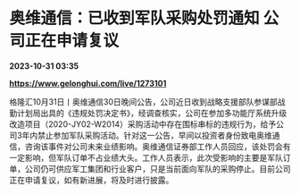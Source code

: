 # 奥维通信：已收到军队采购处罚通知 公司正在申请复议

**2023-10-31 03:35**

**https://www.gelonghui.com/live/1273101**

格隆汇10月31日丨奥维通信30日晚间公告，公司近日收到战略支援部队参谋部战勤计划局出具的《违规处罚决定书》，经调查核实，公司在参加多功能厅系统升级改造项目（2020-JY02-W2014）采购活动中存在围标串标的违规行为，给予公司3年内禁止参加军队采购活动。针对这一公告，早间以投资者身份致电奥维通信，咨询该事件对公司未来业绩影响。奥维通信证券部工作人员回应，该处罚会有一定影响，但军队订单不占业绩大头。工作人员表示，此次受影响的主要是军队订单，公司仍可供应军工集团和行业客户，只是当前面向军队的采购停止。目前公司正在申请复议，如有新进展，将及时进行披露。